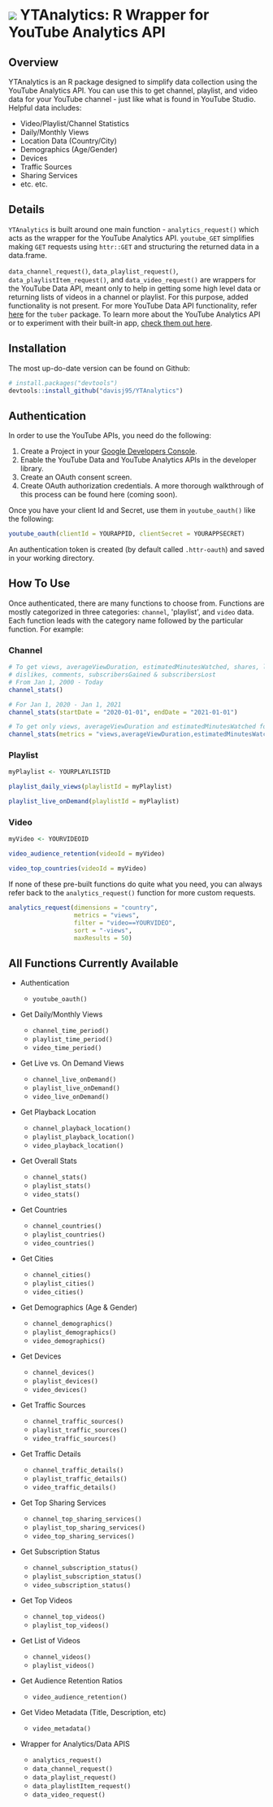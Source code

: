 # ![](https://cdn.emojidex.com/emoji/px32/YouTube.png?1512927079) YTAnalytics: R Wrapper for YouTube Analytics API

## Overview
YTAnalytics is an R package designed to simplify data collection using the YouTube Analytics API. You can use this to get channel, 
playlist, and video data for your YouTube channel - just like what is found in YouTube Studio. Helpful data includes:
 * Video/Playlist/Channel Statistics
 * Daily/Monthly Views
 * Location Data (Country/City)
 * Demographics (Age/Gender)
 * Devices
 * Traffic Sources
 * Sharing Services
 * etc. etc.
 
## Details
`YTAnalytics` is built around one main function - `analytics_request()` which acts as the wrapper 
for the YouTube Analytics API. `youtube_GET` simplifies making `GET` requests using `httr::GET` and structuring
the returned data in a data.frame.

`data_channel_request()`, `data_playlist_request()`, `data_playlistItem_request()`, and `data_video_request()` are
wrappers for the YouTube Data API, meant only to help in getting some high level data or returning lists of videos in a 
channel or playlist. For this purpose, added functionality is not present. For more YouTube Data API functionality, refer
[here](https://github.com/soodoku/tuber) for the `tuber` package. To learn more about the YouTube Analytics API or to 
experiment with their built-in app, [check them out here](https://developers.google.com/youtube/analytics/data_model).
 
## Installation
The most up-do-date version can be found on Github:
```r
# install.packages("devtools")
devtools::install_github("davisj95/YTAnalytics")
```

## Authentication
In order to use the YouTube APIs, you need do the following:
 1. Create a Project in your [Google Developers Console](https://console.cloud.google.com/welcome).
 2. Enable the YouTube Data and YouTube Analytics APIs in the developer library.
 3. Create an OAuth consent screen.
 4. Create OAuth authorization credentials.
A more thorough walkthrough of this process can be found here (coming soon).

Once you have your client Id and Secret, use them in `youtube_oauth()` like the following:
```r
youtube_oauth(clientId = YOURAPPID, clientSecret = YOURAPPSECRET)
```
An authentication token is created (by default called `.httr-oauth`) and saved in your working directory.


## How To Use
Once authenticated, there are many functions to choose from. Functions are mostly categorized in three categories: 
`channel`, 'playlist', and `video` data. Each function leads with the category name followed by the particular function. For example:

### Channel 
```r
# To get views, averageViewDuration, estimatedMinutesWatched, shares, likes, 
# dislikes, comments, subscribersGained & subscribersLost
# From Jan 1, 2000 - Today
channel_stats()

# For Jan 1, 2020 - Jan 1, 2021
channel_stats(startDate = "2020-01-01", endDate = "2021-01-01")

# To get only views, averageViewDuration and estimatedMinutesWatched for all time
channel_stats(metrics = "views,averageViewDuration,estimatedMinutesWatched").  #Note that there are no spaces between metrics
```

### Playlist
```r
myPlaylist <- YOURPLAYLISTID

playlist_daily_views(playlistId = myPlaylist)

playlist_live_onDemand(playlistId = myPlaylist)
```

### Video
```r
myVideo <- YOURVIDEOID

video_audience_retention(videoId = myVideo)

video_top_countries(videoId = myVideo)
```

If none of these pre-built functions do quite what you need, you can always refer back to the `analytics_request()` function
for more custom requests.
```r
analytics_request(dimensions = "country",
                  metrics = "views",
                  filter = "video==YOURVIDEO",
                  sort = "-views",
                  maxResults = 50)
```

## All Functions Currently Available
 * Authentication
   * `youtube_oauth()`
   
 * Get Daily/Monthly Views
   * `channel_time_period()`
   * `playlist_time_period()`
   * `video_time_period()`  
   
 * Get Live vs. On Demand Views
   * `channel_live_onDemand()`
   * `playlist_live_onDemand()`
   * `video_live_onDemand()`
   
 * Get Playback Location
   * `channel_playback_location()`
   * `playlist_playback_location()`
   * `video_playback_location()`
   
 * Get Overall Stats
   * `channel_stats()`
   * `playlist_stats()`
   * `video_stats()`
   
 * Get Countries
   * `channel_countries()`
   * `playlist_countries()`
   * `video_countries()`
  
 * Get Cities
   * `channel_cities()`
   * `playlist_cities()`
   * `video_cities()`
   
 * Get Demographics (Age & Gender)
   * `channel_demographics()`
   * `playlist_demographics()`
   * `video_demographics()`
   
 * Get Devices
   * `channel_devices()`
   * `playlist_devices()`
   * `video_devices()`
   
 * Get Traffic Sources
   * `channel_traffic_sources()`
   * `playlist_traffic_sources()`
   * `video_traffic_sources()`
   
 * Get Traffic Details 
   * `channel_traffic_details()`
   * `playlist_traffic_details()`
   * `video_traffic_details()`
   
 * Get Top Sharing Services
   * `channel_top_sharing_services()`
   * `playlist_top_sharing_services()`
   * `video_top_sharing_services()`
   
 * Get Subscription Status
   * `channel_subscription_status()`
   * `playlist_subscription_status()`
   * `video_subscription_status()`
   
 * Get Top Videos
   * `channel_top_videos()`
   * `playlist_top_videos()`
   
 * Get List of Videos
   * `channel_videos()`
   * `playlist_videos()`
   
 * Get Audience Retention Ratios
   * `video_audience_retention()`
  
 * Get Video Metadata (Title, Description, etc)
   * `video_metadata()`
   
 * Wrapper for Analytics/Data APIS
   * `analytics_request()`
   * `data_channel_request()`
   * `data_playlist_request()`
   * `data_playlistItem_request()`
   * `data_video_request()`















 
